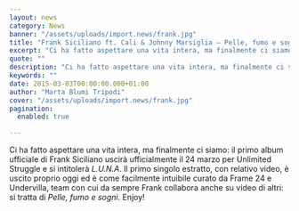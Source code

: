 ```yaml
---
layout: news
category: News
banner: "/assets/uploads/import.news/frank.jpg"
title: "Frank Siciliano ft. Cali & Johnny Marsiglia – Pelle, fumo e sogni: video"
excerpt: "Ci ha fatto aspettare una vita intera, ma finalmente ci siamo: il primo album ufficiale di Frank Siciliano uscirà ufficialmente il 24 marzo per Unlimited Struggle e si intitolerà L.U.N.A. Il primo singolo estratto, con relativo video, è uscito proprio oggi ed è come facilmente intuibile curato da Frame 24 e Undervilla, team con cui da [&hellip"
quote: ""
description: "Ci ha fatto aspettare una vita intera, ma finalmente ci siamo: il primo album ufficiale di Frank Siciliano uscirà ufficialmente il 24 marzo per Unlimited Struggle e si intitolerà L.U.N.A. Il primo singolo estratto, con relativo video, è uscito proprio oggi ed è come facilmente intuibile curato da Frame 24 e Undervilla, team con cui da [&hellip"
keywords: ""
date: 2015-03-03T00:00:00.000+01:00
author: "Marta Blumi Tripodi"
cover: "/assets/uploads/import.news/frank.jpg"
pagination:
  enabled: true

---
```


Ci ha fatto aspettare una vita intera, ma finalmente ci siamo: il primo album ufficiale di Frank Siciliano uscirà ufficialmente il 24 marzo per Unlimited Struggle e si intitolerà _L.U.N.A_. Il primo singolo estratto, con relativo video, è uscito proprio oggi ed è come facilmente intuibile curato da Frame 24 e Undervilla, team con cui da sempre Frank collabora anche su video di altri: si tratta di _Pelle, fumo e sogni_. Enjoy!